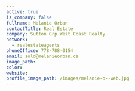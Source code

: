 ```yaml
---
active: true
is_company: false
fullname: Melanie Orban
contactTitle: Real Estate
company: Sutton Grp West Coast Realty
network:
  - realestateagents
phoneOffice: 778-788-0154
email: sold@melanieorban.ca
image_path:
color:
website:
profile_image_path: /images/melanie-o--web.jpg
---
```



